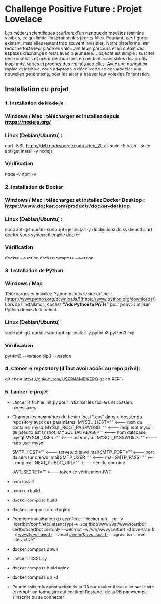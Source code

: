 # Challenge Positive Future : Projet Lovelace

Les métiers scientifiques souffrent d’un manque de modèles féminins visibles, ce qui limite l’inspiration des jeunes filles. Pourtant, ces figures existent, mais elles restent trop souvent invisibles. Notre plateforme leur redonne toute leur place en valorisant leurs parcours et en créant des espaces d’échange directs avec la jeunesse. L’objectif est simple : susciter des vocations et ouvrir des horizons en rendant accessibles des profils inspirants, variés et proches des réalités actuelles. Avec une navigation rapide et intuitive, nous adaptons la découverte de ces modèles aux nouvelles générations, pour les aider à trouver leur voie dès l’orientation.

## Installation du projet

### 1. Installation de Node.js
### Windows / Mac : téléchargez et installez depuis https://nodejs.org/
### Linux (Debian/Ubuntu) :
curl -fsSL https://deb.nodesource.com/setup_20.x | sudo -E bash -
sudo apt-get install -y nodejs

### Vérification
node -v
npm -v

### 2. Installation de Docker
### Windows / Mac : téléchargez et installez Docker Desktop : https://www.docker.com/products/docker-desktop
### Linux (Debian/Ubuntu) :
sudo apt-get update
sudo apt-get install -y docker.io
sudo systemctl start docker
sudo systemctl enable docker
 
### Vérification
docker --version
docker-compose --version

### 3. Installation de Python

### Windows / Mac
Téléchargez et installez Python depuis le site officiel : [https://www.python.org/downloads/](https://www.python.org/downloads/)  
Lors de l’installation, cochez **"Add Python to PATH"** pour pouvoir utiliser Python depuis le terminal.
### Linux (Debian/Ubuntu)
sudo apt-get update
sudo apt-get install -y python3 python3-pip

### Vérification
python3 --version
pip3 --version

### 4. Cloner le repository (il faut avoir accès au repo privé):
git clone https://github.com/USERNAME/REPO.git
cd REPO

### 5. Lancer le projet
- Lancer le fichier init.py pour initialiser les fichiers et dossiers nécessaires

- Changer les paramètres du fichier local ".env" dans le dossier du repository avec ces paramètres:
    MYSQL_HOST=""               <--- nom du container mysql
    MYSQL_ROOT_PASSWORD=""      <--- mdp root mysql (le pseudo est tjr root)
    MYSQL_DATABASE=""           <--- nom database mysql
    MYSQL_USER=""               <--- user mysql
    MYSQL_PASSWORD=""           <--- mdp user mysql

    SMTP_HOST=""                <--- serveur d'envoi mail
    SMTP_PORT=""                <--- port du serveur d'envoi mail
    SMTP_USER=""                <--- mail
    SMTP_PASS=""                <--- mdp mail
    NEXT_PUBLIC_URL=""          <--- lien du domaine 

    JWT_SECRET=""               <--- token de vérification JWT 

- npm install
- npm run build
- docker compose build
- docker compose up -d nginx
- Première initialisation du certificat : "docker run --rm -v ./certbot/conf:/etc/letsencrypt -v ./certbot/www:/var/www/certbot certbot/certbot certonly --webroot -w /var/www/certbot -d love-lace.fr -d www.love-lace.fr --email admin@love-lace.fr --agree-tos --non-interactive"
- docker compose down
- Lancer initSSL.py
- docker compose build nginx
- docker compose up -d
- Pour initialiser la construction de la DB sur docker il faut aller sur le site et remplir un formulaire qui contient l'instance de la DB par exemple s'inscrire ou se connecter

